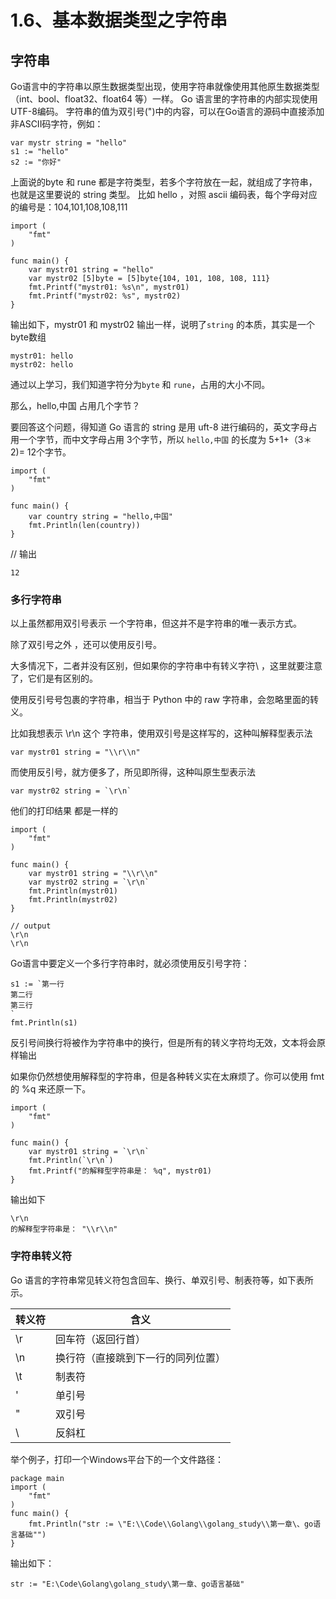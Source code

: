 # 1.6、基本数据类型之字符串

## 字符串

Go语言中的字符串以原生数据类型出现，使用字符串就像使用其他原生数据类型（int、bool、float32、float64 等）一样。 
Go 语言里的字符串的内部实现使用UTF-8编码。 字符串的值为双引号(")中的内容，可以在Go语言的源码中直接添加非ASCII码字符，例如：
```
var mystr string = "hello"
s1 := "hello"
s2 := "你好"
```
上面说的byte 和 rune 都是字符类型，若多个字符放在一起，就组成了字符串，也就是这里要说的 string 类型。
比如 hello ，对照 ascii 编码表，每个字母对应的编号是：104,101,108,108,111
```
import (
    "fmt"
)

func main() {
    var mystr01 string = "hello"
    var mystr02 [5]byte = [5]byte{104, 101, 108, 108, 111}
    fmt.Printf("mystr01: %s\n", mystr01)
    fmt.Printf("mystr02: %s", mystr02)
}
```
输出如下，mystr01 和 mystr02 输出一样，说明了`string` 的本质，其实是一个 byte数组
```
mystr01: hello
mystr02: hello
```
通过以上学习，我们知道字符分为`byte` 和 `rune`，占用的大小不同。

那么，hello,中国 占用几个字节？

要回答这个问题，得知道 Go 语言的 string 是用 uft-8 进行编码的，英文字母占用一个字节，而中文字母占用 3个字节，所以 `hello,中国` 的长度为 5+1+（3＊2)= 12个字节。
```
import (
    "fmt"
)

func main() {
    var country string = "hello,中国"
    fmt.Println(len(country))
}
```
// 输出
```
12
```

### 多行字符串

以上虽然都用双引号表示 一个字符串，但这并不是字符串的唯一表示方式。

除了双引号之外 ，还可以使用反引号。

大多情况下，二者并没有区别，但如果你的字符串中有转义字符\ ，这里就要注意了，它们是有区别的。

使用反引号号包裹的字符串，相当于 Python 中的 raw 字符串，会忽略里面的转义。

比如我想表示 \r\n 这个 字符串，使用双引号是这样写的，这种叫解释型表示法
```
var mystr01 string = "\\r\\n"
```
而使用反引号，就方便多了，所见即所得，这种叫原生型表示法
```
var mystr02 string = `\r\n`
```
他们的打印结果 都是一样的
```
import (
    "fmt"
)

func main() {
    var mystr01 string = "\\r\\n"
    var mystr02 string = `\r\n`
    fmt.Println(mystr01)
    fmt.Println(mystr02)
}

// output
\r\n
\r\n
```

Go语言中要定义一个多行字符串时，就必须使用反引号字符：
```
s1 := `第一行
第二行
第三行
`
fmt.Println(s1)
```
反引号间换行将被作为字符串中的换行，但是所有的转义字符均无效，文本将会原样输出

如果你仍然想使用解释型的字符串，但是各种转义实在太麻烦了。你可以使用 fmt 的 %q 来还原一下。
```
import (
    "fmt"
)

func main() {
    var mystr01 string = `\r\n`
    fmt.Println(`\r\n`)
    fmt.Printf("的解释型字符串是： %q", mystr01)
}
```
输出如下
```
\r\n
的解释型字符串是： "\\r\\n"
```

### 字符串转义符
Go 语言的字符串常见转义符包含回车、换行、单双引号、制表符等，如下表所示。

| 转义符 |              含义               |
| ----- | ------------------------------ |
| \r    | 回车符（返回行首）               |
| \n    | 换行符（直接跳到下一行的同列位置） |
| \t    | 制表符                          |
| \'    | 单引号                          |
| \"    | 双引号                          |
| \\    | 反斜杠                          |

举个例子，打印一个Windows平台下的一个文件路径：
```
package main
import (
    "fmt"
)
func main() {
    fmt.Println("str := \"E:\\Code\\Golang\\golang_study\\第一章\、go语言基础"")
}
```
输出如下：
```
str := "E:\Code\Golang\golang_study\第一章、go语言基础"
```